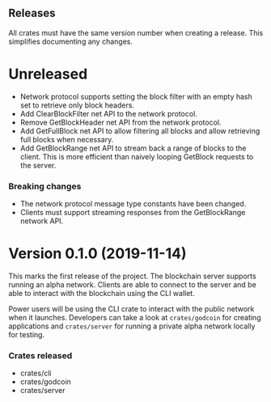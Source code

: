 ## Releases

All crates must have the same version number when creating a release. This
simplifies documenting any changes.

# Unreleased

- Network protocol supports setting the block filter with an empty hash set to
  retrieve only block headers.
- Add ClearBlockFilter net API to the network protocol.
- Remove GetBlockHeader net API from the network protocol.
- Add GetFullBlock net API to allow filtering all blocks and allow retrieving
  full blocks when necessary.
- Add GetBlockRange net API to stream back a range of blocks to the client. This
  is more efficient than naively looping GetBlock requests to the server.

### Breaking changes

- The network protocol message type constants have been changed.
- Clients must support streaming responses from the GetBlockRange network API.

# Version 0.1.0 (2019-11-14)

This marks the first release of the project. The blockchain server supports
running an alpha network. Clients are able to connect to the server and be able
to interact with the blockchain using the CLI wallet.

Power users will be using the CLI crate to interact with the public network when
it launches. Developers can take a look at `crates/godcoin` for creating
applications and `crates/server` for running a private alpha network locally for
testing.

### Crates released
- crates/cli
- crates/godcoin
- crates/server
